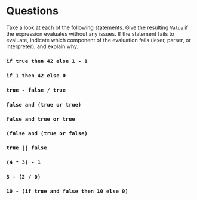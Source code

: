 # Questions

Take a look at each of the following statements. Give the resulting `Value` if the expression evaluates without any issues. If the statement fails to evaluate, indicate which component of the evaluation fails (lexer, parser, or interpreter), and explain why.

### `if true then 42 else 1 - 1`

### `if 1 then 42 else 0`

### `true - false / true`

### `false and (true or true)`

### `false and true or true`

### `(false and (true or false)`

### `true || false`

### `(4 * 3) - 1`

### `3 - (2 / 0)`

### `10 - (if true and false then 10 else 0)`
